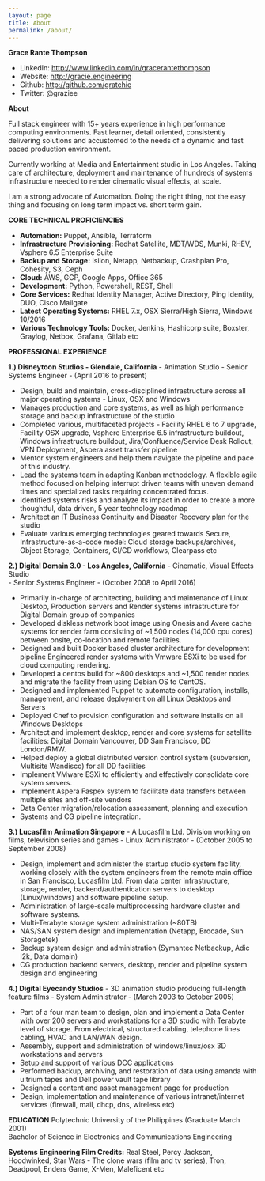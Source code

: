 ```yaml
---
layout: page
title: About
permalink: /about/
---
```


__Grace Rante Thompson__
* LinkedIn: http://www.linkedin.com/in/gracerantethompson
* Website: http://gracie.engineering 
* Github: http://github.com/gratchie  
* Twitter: @graziee

__About__

Full stack engineer with 15+ years experience in high performance computing environments. Fast learner, detail oriented, consistently delivering solutions and accustomed to the needs of a dynamic and fast paced production environment.

Currently working at Media and Entertainment studio in Los Angeles. 
Taking care of architecture, deployment  and maintenance of hundreds of systems infrastructure needed to render cinematic visual effects, at scale. 

I am a strong advocate of Automation. Doing the right thing, not the easy thing and focusing on long term impact vs. short term gain.

__CORE TECHNICAL PROFICIENCIES__

* __Automation:__ Puppet, Ansible, Terraform  
* __Infrastructure Provisioning:__ Redhat Satellite, MDT/WDS, Munki, RHEV, Vsphere 6.5 Enterprise Suite 
* __Backup and Storage:__ Isilon, Netapp, Netbackup, Crashplan Pro, Cohesity, S3, Ceph
* __Cloud:__ AWS, GCP, Google Apps, Office 365 
* __Development:__ Python, Powershell, REST, Shell
* __Core Services:__ Redhat Identity Manager, Active Directory, Ping Identity, DUO, Cisco Mailgate
* __Latest Operating Systems:__ RHEL 7.x, OSX Sierra/High Sierra, Windows 10/2016
* __Various Technology Tools:__ Docker, Jenkins, Hashicorp suite, Boxster, Graylog, Netbox, Grafana, Gitlab etc
						

__PROFESSIONAL EXPERIENCE__
					
__1.) Disneytoon Studios - Glendale, California__
     - Animation Studio
     - Senior Systems Engineer 
     - (April 2016 to present) 

* Design, build and maintain, cross-disciplined infrastructure across all major operating systems - Linux, OSX and Windows
* Manages production and core systems, as well as high performance storage and backup infrastructure of the studio
* Completed various, multifaceted projects - Facility RHEL 6 to 7 upgrade, Facility OSX upgrade, Vsphere Enterprise 6.5 infrastructure buildout, Windows infrastructure buildout, Jira/Confluence/Service Desk Rollout, VPN Deployment, Aspera asset transfer pipeline
* Mentor system engineers and help them navigate the pipeline and pace of this industry. 
* Lead the systems team in adapting Kanban methodology. A flexible agile method focused on helping interrupt driven teams with uneven demand times and specialized tasks requiring concentrated focus.
* Identified systems risks and analyze its impact in order to create a more thoughtful, data driven, 5 year technology roadmap
* Architect an IT Business Continuity and Disaster Recovery plan for the studio
* Evaluate various emerging technologies geared towards Secure, Infrastructure-as-a-code model: Cloud storage backups/archives, Object Storage, Containers, CI/CD workflows, Clearpass etc


__2.) Digital Domain 3.0 - Los Angeles, California__
     - Cinematic, Visual Effects Studio  
     - Senior Systems Engineer 
     - (October 2008 to April 2016)	

* Primarily in-charge of architecting, building and maintenance of Linux Desktop, Production servers and Render systems infrastructure for Digital Domain group of companies
* Developed diskless network boot image using Onesis and Avere cache systems for render farm consisting of ~1,500 nodes (14,000 cpu cores) between onsite, co-location and remote facilities.
* Designed and built Docker based cluster architecture for development pipeline
Engineered render systems with Vmware ESXi to be used for cloud computing rendering.
* Developed a centos build for ~800 desktops and ~1,500 render nodes and migrate the facility from using Debian OS to CentOS.
* Designed and implemented Puppet to automate configuration, installs, management, and release deployment on all Linux Desktops and Servers
* Deployed Chef to provision configuration and software installs on all Windows Desktops
* Architect and implement desktop, render and core systems for satellite facilities: Digital Domain Vancouver, DD San Francisco, DD London/RMW.
* Helped deploy a global distributed version control system (subversion, Multisite Wandisco) for all DD facilities
* Implement VMware ESXi to efficiently and effectively consolidate core system servers.
* Implement Aspera Faspex system to facilitate data transfers between multiple sites and off-site vendors
* Data Center migration/relocation assessment, planning and execution
* Systems and CG pipeline integration.
						
__3.) Lucasfilm Animation Singapore__ 
     - A Lucasfilm Ltd. Division working on films, television series and games 
     - Linux Administrator
     - (October 2005 to September 2008)
								
* Design, implement and administer the startup studio system facility, working closely with the system engineers from the remote main office in San Francisco, Lucasfilm Ltd. From data center infrastructure, storage, render, backend/authentication servers to desktop (Linux/windows) and software pipeline setup.					
* Administration of large-scale multiprocessing hardware cluster and software systems.
* Multi-Terabyte storage system administration (~80TB)
* NAS/SAN system design and implementation (Netapp, Brocade, Sun Storagetek)
* Backup system design and administration (Symantec Netbackup, Adic I2k, Data domain) 
* CG production backend servers, desktop, render and pipeline system design and engineering


__4.) Digital Eyecandy Studios__
     - 3D animation studio producing full-length feature films 
     - System Administrator 
     - (March 2003 to October 2005)
								
* Part of a four man team to design, plan and implement a Data Center with over 200 servers and workstations for a 3D studio with Terabyte level of storage. From electrical, structured cabling, telephone lines cabling, HVAC and LAN/WAN design.
* Assembly, support and administration of windows/linux/osx 3D workstations and servers	
* Setup and support of various DCC applications
* Performed backup, archiving, and restoration of data using amanda with ultrium tapes and Dell power vault tape library
* Designed a content and asset management page for production
* Design, implementation and maintenance of various intranet/internet services (firewall, mail, dhcp, dns, wireless etc)
							
	
__EDUCATION__ 
Polytechnic University of the Philippines (Graduate March 2001)					
Bachelor of Science in Electronics and Communications Engineering
						
__Systems Engineering Film Credits:__ Real Steel, Percy Jackson, Hoodwinked, Star Wars - The clone wars (film and tv series), Tron, Deadpool, Enders Game, X-Men, Maleficent etc 


